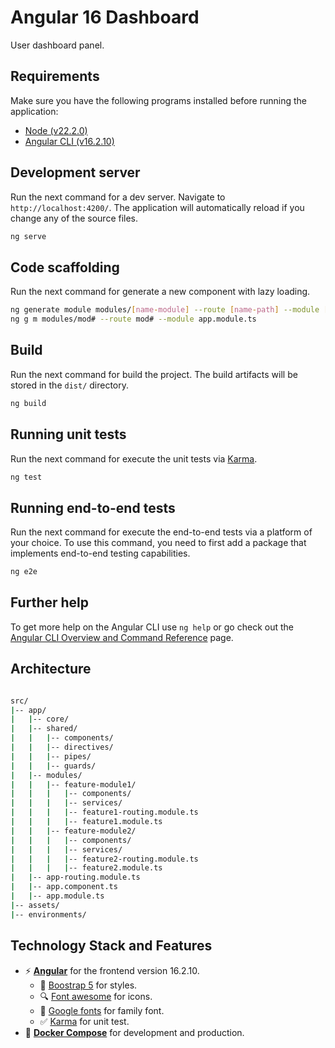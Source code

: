 # Angular 16 Dashboard

User dashboard panel.

## Requirements

Make sure you have the following programs installed before running the application:

- [Node (v22.2.0)](https://nodejs.org/en)
- [Angular CLI (v16.2.10)](https://angular.io/cli)

## Development server

Run the next command for a dev server. Navigate to `http://localhost:4200/`. The application will automatically reload if you change any of the source files.

```bash
ng serve
```

## Code scaffolding

Run the next command for generate a new component with lazy loading.

```bash
ng generate module modules/[name-module] --route [name-path] --module [name-module-main]
ng g m modules/mod# --route mod# --module app.module.ts

```

## Build

Run the next command for build the project. The build artifacts will be stored in the `dist/` directory.

```bash
ng build
```

## Running unit tests

Run the next command for execute the unit tests via [Karma](https://karma-runner.github.io).

```bash
ng test
```

## Running end-to-end tests

Run the next command for execute the end-to-end tests via a platform of your choice. To use this command, you need to first add a package that implements end-to-end testing capabilities.

```bash
ng e2e
```

## Further help

To get more help on the Angular CLI use `ng help` or go check out the [Angular CLI Overview and Command Reference](https://angular.io/cli) page.

## Architecture

```bash

src/
|-- app/
|   |-- core/
|   |-- shared/
|   |   |-- components/
|   |   |-- directives/
|   |   |-- pipes/
|   |   |-- guards/
|   |-- modules/
|   |   |-- feature-module1/
|   |   |   |-- components/
|   |   |   |-- services/
|   |   |   |-- feature1-routing.module.ts
|   |   |   |-- feature1.module.ts
|   |   |-- feature-module2/
|   |   |   |-- components/
|   |   |   |-- services/
|   |   |   |-- feature2-routing.module.ts
|   |   |   |-- feature2.module.ts
|   |-- app-routing.module.ts
|   |-- app.component.ts
|   |-- app.module.ts
|-- assets/
|-- environments/
```

## Technology Stack and Features

- ⚡ [**Angular**](https://fastapi.tiangolo.com) for the frontend version 16.2.10.
    - 🎨 [Boostrap 5](https://getbootstrap.com/) for styles.
    - 🔍 [Font awesome](https://fontawesome.com/search?m=free&o=r) for icons.
    - 🧰 [Google fonts](https://fonts.google.com/specimen/DM+Sans) for family font.
    - ✅ [Karma](https://karma-runner.github.io) for unit test.
- 🐋 [**Docker Compose**](https://www.docker.com) for development and production.

